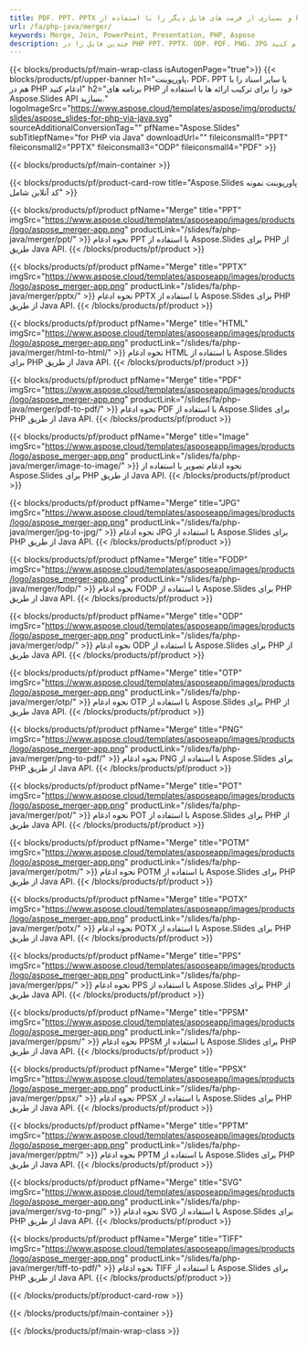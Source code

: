 ```yaml
---
title: PDF، PPT، PPTX و بسیاری از فرمت های فایل دیگر را با استفاده از PHP ادغام کنید
url: /fa/php-java/merger/
keywords: Merge, Join, PowerPoint, Presentation, PHP, Aspose
description: چندین فایل را در PHP PPT، PPTX، ODP، PDF، PNG، JPG و بسیاری دیگر ادغام کنید.
---
```


{{< blocks/products/pf/main-wrap-class isAutogenPage="true">}}
{{< blocks/products/pf/upper-banner h1="پاورپوینت، PDF، PPT یا سایر اسناد را با هم در PHP ادغام کنید" h2="برنامه های PHP خود را برای ترکیب ارائه ها با استفاده از Aspose.Slides API بسازید." logoImageSrc="https://www.aspose.cloud/templates/aspose/img/products/slides/aspose_slides-for-php-via-java.svg" sourceAdditionalConversionTag="" pfName="Aspose.Slides" subTitlepfName="for PHP via Java" downloadUrl="" fileiconsmall1="PPT" fileiconsmall2="PPTX" fileiconsmall3="ODP" fileiconsmall4="PDF" >}}

{{< blocks/products/pf/main-container >}}

{{< blocks/products/pf/product-card-row title="Aspose.Slides پاورپوینت نمونه کد آنلاین شامل" >}}

{{< blocks/products/pf/product pfName="Merge" title="PPT" imgSrc="https://www.aspose.cloud/templates/asposeapp/images/products/logo/aspose_merger-app.png" productLink="/slides/fa/php-java/merger/ppt/" >}}
نحوه ادغام PPT با استفاده از Aspose.Slides برای PHP از طریق Java API.
{{< /blocks/products/pf/product >}}

{{< blocks/products/pf/product pfName="Merge" title="PPTX" imgSrc="https://www.aspose.cloud/templates/asposeapp/images/products/logo/aspose_merger-app.png" productLink="/slides/fa/php-java/merger/pptx/" >}}
نحوه ادغام PPTX با استفاده از Aspose.Slides برای PHP از طریق Java API.
{{< /blocks/products/pf/product >}}

{{< blocks/products/pf/product pfName="Merge" title="HTML" imgSrc="https://www.aspose.cloud/templates/asposeapp/images/products/logo/aspose_merger-app.png" productLink="/slides/fa/php-java/merger/html-to-html/" >}}
نحوه ادغام HTML با استفاده از Aspose.Slides برای PHP از طریق Java API.
{{< /blocks/products/pf/product >}}

{{< blocks/products/pf/product pfName="Merge" title="PDF" imgSrc="https://www.aspose.cloud/templates/asposeapp/images/products/logo/aspose_merger-app.png" productLink="/slides/fa/php-java/merger/pdf-to-pdf/" >}}
نحوه ادغام PDF با استفاده از Aspose.Slides برای PHP از طریق Java API.
{{< /blocks/products/pf/product >}}

{{< blocks/products/pf/product pfName="Merge" title="Image" imgSrc="https://www.aspose.cloud/templates/asposeapp/images/products/logo/aspose_merger-app.png" productLink="/slides/fa/php-java/merger/image-to-image/" >}}
نحوه ادغام تصویر با استفاده از Aspose.Slides برای PHP از طریق Java API.
{{< /blocks/products/pf/product >}}

{{< blocks/products/pf/product pfName="Merge" title="JPG" imgSrc="https://www.aspose.cloud/templates/asposeapp/images/products/logo/aspose_merger-app.png" productLink="/slides/fa/php-java/merger/jpg-to-jpg/" >}}
نحوه ادغام JPG با استفاده از Aspose.Slides برای PHP از طریق Java API.
{{< /blocks/products/pf/product >}}

{{< blocks/products/pf/product pfName="Merge" title="FODP" imgSrc="https://www.aspose.cloud/templates/asposeapp/images/products/logo/aspose_merger-app.png" productLink="/slides/fa/php-java/merger/fodp/" >}}
نحوه ادغام FODP با استفاده از Aspose.Slides برای PHP از طریق Java API.
{{< /blocks/products/pf/product >}}

{{< blocks/products/pf/product pfName="Merge" title="ODP" imgSrc="https://www.aspose.cloud/templates/asposeapp/images/products/logo/aspose_merger-app.png" productLink="/slides/fa/php-java/merger/odp/" >}}
نحوه ادغام ODP با استفاده از Aspose.Slides برای PHP از طریق Java API.
{{< /blocks/products/pf/product >}}

{{< blocks/products/pf/product pfName="Merge" title="OTP" imgSrc="https://www.aspose.cloud/templates/asposeapp/images/products/logo/aspose_merger-app.png" productLink="/slides/fa/php-java/merger/otp/" >}}
نحوه ادغام OTP با استفاده از Aspose.Slides برای PHP از طریق Java API.
{{< /blocks/products/pf/product >}}

{{< blocks/products/pf/product pfName="Merge" title="PNG" imgSrc="https://www.aspose.cloud/templates/asposeapp/images/products/logo/aspose_merger-app.png" productLink="/slides/fa/php-java/merger/png-to-pdf/" >}}
نحوه ادغام PNG با استفاده از Aspose.Slides برای PHP از طریق Java API.
{{< /blocks/products/pf/product >}}

{{< blocks/products/pf/product pfName="Merge" title="POT" imgSrc="https://www.aspose.cloud/templates/asposeapp/images/products/logo/aspose_merger-app.png" productLink="/slides/fa/php-java/merger/pot/" >}}
نحوه ادغام POT با استفاده از Aspose.Slides برای PHP از طریق Java API.
{{< /blocks/products/pf/product >}}

{{< blocks/products/pf/product pfName="Merge" title="POTM" imgSrc="https://www.aspose.cloud/templates/asposeapp/images/products/logo/aspose_merger-app.png" productLink="/slides/fa/php-java/merger/potm/" >}}
نحوه ادغام POTM با استفاده از Aspose.Slides برای PHP از طریق Java API.
{{< /blocks/products/pf/product >}}

{{< blocks/products/pf/product pfName="Merge" title="POTX" imgSrc="https://www.aspose.cloud/templates/asposeapp/images/products/logo/aspose_merger-app.png" productLink="/slides/fa/php-java/merger/potx/" >}}
نحوه ادغام POTX با استفاده از Aspose.Slides برای PHP از طریق Java API.
{{< /blocks/products/pf/product >}}

{{< blocks/products/pf/product pfName="Merge" title="PPS" imgSrc="https://www.aspose.cloud/templates/asposeapp/images/products/logo/aspose_merger-app.png" productLink="/slides/fa/php-java/merger/pps/" >}}
نحوه ادغام PPS با استفاده از Aspose.Slides برای PHP از طریق Java API.
{{< /blocks/products/pf/product >}}

{{< blocks/products/pf/product pfName="Merge" title="PPSM" imgSrc="https://www.aspose.cloud/templates/asposeapp/images/products/logo/aspose_merger-app.png" productLink="/slides/fa/php-java/merger/ppsm/" >}}
نحوه ادغام PPSM با استفاده از Aspose.Slides برای PHP از طریق Java API.
{{< /blocks/products/pf/product >}}

{{< blocks/products/pf/product pfName="Merge" title="PPSX" imgSrc="https://www.aspose.cloud/templates/asposeapp/images/products/logo/aspose_merger-app.png" productLink="/slides/fa/php-java/merger/ppsx/" >}}
نحوه ادغام PPSX با استفاده از Aspose.Slides برای PHP از طریق Java API.
{{< /blocks/products/pf/product >}}

{{< blocks/products/pf/product pfName="Merge" title="PPTM" imgSrc="https://www.aspose.cloud/templates/asposeapp/images/products/logo/aspose_merger-app.png" productLink="/slides/fa/php-java/merger/pptm/" >}}
نحوه ادغام PPTM با استفاده از Aspose.Slides برای PHP از طریق Java API.
{{< /blocks/products/pf/product >}}

{{< blocks/products/pf/product pfName="Merge" title="SVG" imgSrc="https://www.aspose.cloud/templates/asposeapp/images/products/logo/aspose_merger-app.png" productLink="/slides/fa/php-java/merger/svg-to-png/" >}}
نحوه ادغام SVG با استفاده از Aspose.Slides برای PHP از طریق Java API.
{{< /blocks/products/pf/product >}}

{{< blocks/products/pf/product pfName="Merge" title="TIFF" imgSrc="https://www.aspose.cloud/templates/asposeapp/images/products/logo/aspose_merger-app.png" productLink="/slides/fa/php-java/merger/tiff-to-pdf/" >}}
نحوه ادغام TIFF با استفاده از Aspose.Slides برای PHP از طریق Java API.
{{< /blocks/products/pf/product >}}

{{< /blocks/products/pf/product-card-row >}}

{{< /blocks/products/pf/main-container >}}
    
{{< /blocks/products/pf/main-wrap-class >}}